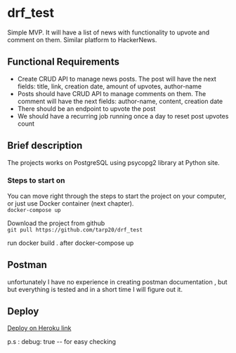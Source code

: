 # drf_test

Simple MVP. It will have a list of news with functionality to upvote and comment on them. Similar platform to HackerNews.

## **Functional Requirements**

- Create CRUD API to manage news posts. The post will have the next fields: title, link, creation date, amount of upvotes, author-name
- Posts should have CRUD API to manage comments on them. The comment will have the next fields: author-name, content, creation date
- There should be an endpoint to upvote the post
- We should have a recurring job running once a day to reset post upvotes count



## **Brief description**

The projects works on PostgreSQL using psycopg2 library at Python site. 


### **Steps to start on**

You can move right through the steps to start the project on your computer, or just use Docker container (next chapter).    
`docker-compose up`


 Download the project from github    
`git pull https://github.com/tarp20/drf_test`

run docker build .
after docker-compose up  
  

## **Postman**

unfortunately I have no experience in creating postman documentation , but but everything is tested and in a short time I will figure out it.
## **Deploy**
[Deploy on Heroku link](https://tarnews.herokuapp.com)

p.s :
debug: true  -- for easy checking